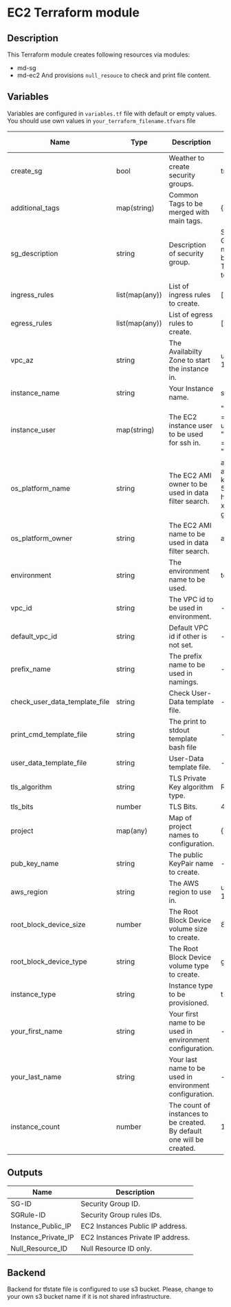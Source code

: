 # EC2 Terraform module

## Description

This Terraform module creates following resources via modules:
- md-sg
- md-ec2 
And provisions `null_resouce` to check and print file content.

## Variables
Variables are configured in `variables.tf` file with default or empty values. You should use own values in `your_terraform_filename.tfvars` file

| Name | Type | Description | Default value |
|-|-|-|-|
| create_sg | bool | Weather to create security groups. | true |
| additional_tags | map(string) | Common Tags to be merged with main tags. | {} |
| sg_description | string | Description of security group. | Security Group managed by Terraform team. |
| ingress_rules | list(map(any)) | List of ingress rules to create. | [] |
| egress_rules | list(map(any)) | List of egress rules to create. | [] |
| vpc_az | string | The Availabilty Zone to start the instance in. | us-east-1c |
| instance_name | string | Your Instance name. | server |
| instance_user | map(string) | The EC2 instance user to be used for ssh in. |  "amazon" = "ec2-user" "ubuntu" = "ubuntu" |
| os_platform_name | string | The EC2 AMI owner to be used in data filter search. | amzn2-ami-kernel-5.10-hvm*-x86_64-gp2 |
| os_platform_owner | string | The EC2 AMI name to be used in data filter search. | amazon |
| environment | string | The environment name to be used. | test |
| vpc_id | string | The VPC id to be used in environment. |-|
| default_vpc_id | string | Default VPC id if other is not set. |-|
| prefix_name | string | The prefix name to be used in namings. |-|
| check_user_data_template_file | string | Check User-Data template file. |-|
| print_cmd_template_file | string | The print to stdout template bash file |-|
| user_data_template_file | string | User-Data template file. |-|
| tls_algorithm | string | TLS Private Key algorithm type. | RSA |
| tls_bits | number | TLS Bits. | 4096 |
| project | map(any) | Map of project names to configuration. | {} |
| pub_key_name | string | The public KeyPair name to create. |-|
| aws_region | string | The AWS region to use in. | us-east-1 |
| root_block_device_size | number | The Root Block Device volume size to create. | 8 |
| root_block_device_type | string | The Root Block Device volume type to create. | gp2 |
| instance_type | string | Instance type to be provisioned. | t2.micro |
| your_first_name | string | Your first name to be used in environment configuration. |-|
| your_last_name | string | Your last name to be used in environment configuration. |-|
| instance_count | number | The count of instances to be created. By default one will be created. | 1 |

## Outputs
| Name | Description |
|-|-|
| SG-ID | Security Group ID. |
| SGRule-ID | Security Group rules IDs. |
| Instance_Public_IP | EC2 Instances Public IP address. |
| Instance_Private_IP | EC2 Instances Private IP address. |
| Null_Resource_ID | Null Resource ID only. |

## Backend
Backend for tfstate file is configured to use s3 bucket. Please, change to your own s3 bucket name if it is not shared infrastructure.

